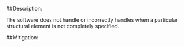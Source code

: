 ##Description:

The software does not handle or incorrectly handles when a particular structural element is not completely specified.



##Mitigation:
